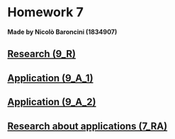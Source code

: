 # Homework 7
**Made by Nicolò Baroncini (1834907)**
## [Research (9_R)](https://bynickes.github.io/StatisticsHomeworks/homework7)
## [Application (9_A_1)](https://bynickes.github.io/StatisticsHomeworks/homework7)
## [Application (9_A_2)](https://bynickes.github.io/StatisticsHomeworks/homework7)
## [Research about applications (7_RA)](https://bynickes.github.io/StatisticsHomeworks/homework7)
